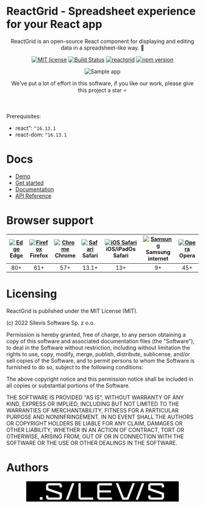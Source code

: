 # ReactGrid - Spreadsheet experience for your React app

<div align="center">

ReactGrid is an open-source React component for displaying and editing data in a spreadsheet-like way. 🚀

[![MIT license](https://img.shields.io/badge/License-MIT-blue.svg)](https://github.com/silevis/reactgrid/blob/develop/LICENSE)
[![Build Status](https://dev.azure.com/Silevis/ReactGrid/_apis/build/status/GitHub-MIT/Upgrade%20version%20and%20publish?branchName=master)](https://dev.azure.com/Silevis/ReactGrid/_build/latest?definitionId=17&branchName=master)
[![reactgrid](https://img.shields.io/endpoint?url=https://dashboard.cypress.io/badge/simple/hwrqiy&style=flat&logo=cypress)](https://dashboard.cypress.io/projects/hwrqiy/runs)
[![npm version](https://badge.fury.io/js/%40silevis%2Freactgrid.svg)](https://badge.fury.io/js/%40silevis%2Freactgrid)

<img alt="Sample app" src="https://reactgrid.com/sample.gif"/>

We've put a lot of effort in this software, if you like our work, please give this project a star ⭐

</div>
&nbsp;

Prerequisites:

- react": `^16.13.1`
- react-dom: `^16.13.1`

# Docs

- [Demo](https://reactgrid.com/examples)
- [Get started](https://reactgrid.com/docs/4.0/1-getting-started/)
- [Documentation](https://reactgrid.com/docs/4.0/0-introduction/)
- [API Reference](https://reactgrid.com/docs/4.0/7-api/)

# Browser support

| [<img src="https://raw.githubusercontent.com/alrra/browser-logos/master/src/edge/edge_48x48.png" alt="Edge"  />](http://godban.github.io/browsers-support-badges/)<br> Edge | [<img src="https://raw.githubusercontent.com/alrra/browser-logos/master/src/firefox/firefox_48x48.png" alt="Firefox"  />](http://godban.github.io/browsers-support-badges/)<br> Firefox | [<img src="https://raw.githubusercontent.com/alrra/browser-logos/master/src/chrome/chrome_48x48.png" alt="Chrome"  />](http://godban.github.io/browsers-support-badges/)<br> Chrome | [<img src="https://raw.githubusercontent.com/alrra/browser-logos/master/src/safari/safari_48x48.png" alt="Safari" />](http://godban.github.io/browsers-support-badges/)<br> Safari | [<img src="https://raw.githubusercontent.com/alrra/browser-logos/master/src/safari-ios/safari-ios_48x48.png" alt="iOS Safari" />](http://godban.github.io/browsers-support-badges/) <br>iOS/iPadOs Safari | [<img src="https://raw.githubusercontent.com/alrra/browser-logos/master/src/samsung-internet/samsung-internet_48x48.png" alt="Samsung"/>](http://godban.github.io/browsers-support-badges/)<br> Samsung internet | [<img src="https://raw.githubusercontent.com/alrra/browser-logos/master/src/opera/opera_48x48.png" alt="Opera" />](http://godban.github.io/browsers-support-badges/)<br> Opera |
| :-------------------------------------------------------------------------------------------------------------------------------------------------------------------------: | :-------------------------------------------------------------------------------------------------------------------------------------------------------------------------------------: | :---------------------------------------------------------------------------------------------------------------------------------------------------------------------------------: | :--------------------------------------------------------------------------------------------------------------------------------------------------------------------------------: | :-------------------------------------------------------------------------------------------------------------------------------------------------------------------------------------------------------: | :--------------------------------------------------------------------------------------------------------------------------------------------------------------------------------------------------------------: | :----------------------------------------------------------------------------------------------------------------------------------------------------------------------------: |
|                                                                                     80+                                                                                     |                                                                                           61+                                                                                           |                                                                                         57+                                                                                         |                                                                                       13.1+                                                                                        |                                                                                                    13+                                                                                                    |                                                                                                        9+                                                                                                        |                                                                                      45+                                                                                       |

# Licensing

ReactGrid is published under the MIT License (MIT).

(c) 2022 Silevis Software Sp. z o.o.

Permission is hereby granted, free of charge, to any person obtaining a copy of this software and associated documentation files (the "Software"), to deal in the Software without restriction, including without limitation the rights to use, copy, modify, merge, publish, distribute, sublicense, and/or sell copies of the Software, and to permit persons to whom the Software is furnished to do so, subject to the following conditions:

The above copyright notice and this permission notice shall be included in all copies or substantial portions of the Software.

THE SOFTWARE IS PROVIDED "AS IS", WITHOUT WARRANTY OF ANY KIND, EXPRESS OR IMPLIED, INCLUDING BUT NOT LIMITED TO THE WARRANTIES OF MERCHANTABILITY, FITNESS FOR A PARTICULAR PURPOSE AND NONINFRINGEMENT. IN NO EVENT SHALL THE AUTHORS OR COPYRIGHT HOLDERS BE LIABLE FOR ANY CLAIM, DAMAGES OR OTHER LIABILITY, WHETHER IN AN ACTION OF CONTRACT, TORT OR OTHERWISE, ARISING FROM, OUT OF OR IN CONNECTION WITH THE SOFTWARE OR THE USE OR OTHER DEALINGS IN THE SOFTWARE.

# Authors

<div align="center">
  <a 
    href="https://www.silevis.com/?utm_source=github&utm_medium=reactgrdigit&utm_campaign=github" 
    target="_blank" 
    rel="noopener noreferrer"
  >
    <img src="public/silevis.png" alt="Silevis" width="400"/>
  </a>
</div>
